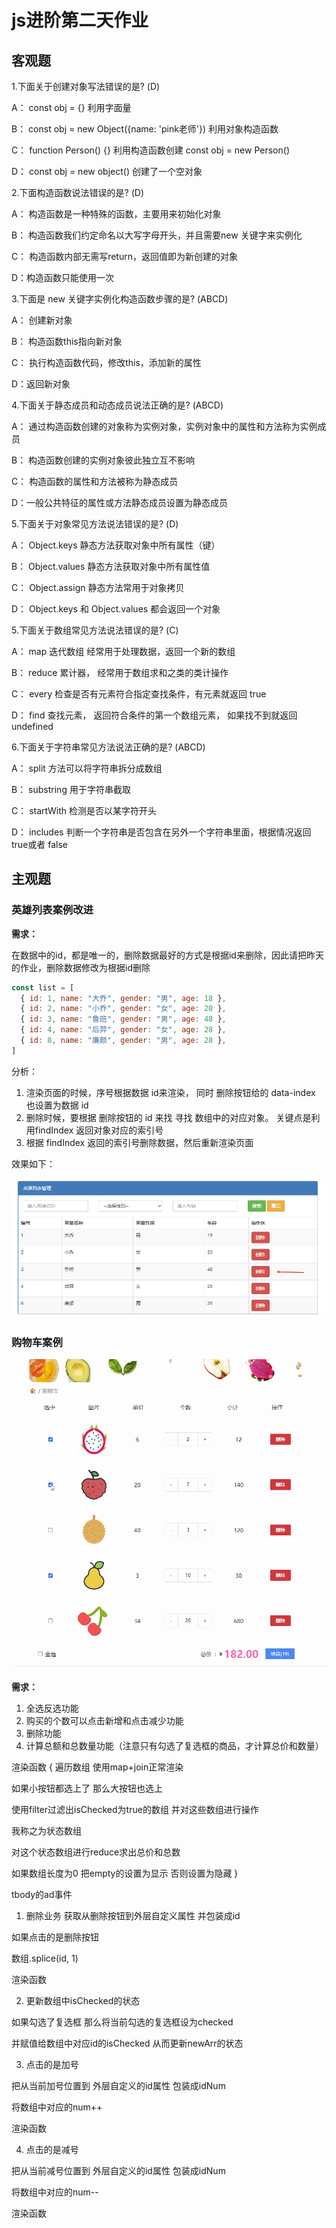 # js进阶第二天作业

## 客观题

1.下面关于创建对象写法错误的是? (D)

 A： const obj = {}  利用字面量

 B： const obj = new Object({name: 'pink老师'})   利用对象构造函数

 C： function Person() {}  利用构造函数创建     const  obj = new Person()  

 D： const obj = new object()  创建了一个空对象

2.下面构造函数说法错误的是? (D)

 A： 构造函数是一种特殊的函数，主要用来初始化对象

 B： 构造函数我们约定命名以大写字母开头，并且需要new 关键字来实例化

 C： 构造函数内部无需写return，返回值即为新创建的对象

 D：构造函数只能使用一次

3.下面是 new 关键字实例化构造函数步骤的是? (ABCD)

 A： 创建新对象

 B： 构造函数this指向新对象

 C： 执行构造函数代码，修改this，添加新的属性

 D：返回新对象

4.下面关于静态成员和动态成员说法正确的是? (ABCD)

 A： 通过构造函数创建的对象称为实例对象，实例对象中的属性和方法称为实例成员

 B： 构造函数创建的实例对象彼此独立互不影响

 C： 构造函数的属性和方法被称为静态成员

 D：一般公共特征的属性或方法静态成员设置为静态成员

5.下面关于对象常见方法说法错误的是? (D)

 A： Object.keys 静态方法获取对象中所有属性（键） 

 B： Object.values 静态方法获取对象中所有属性值

 C： Object.assign  静态方法常用于对象拷贝

 D： Object.keys 和  Object.values  都会返回一个对象

5.下面关于数组常见方法说法错误的是? (C)

 A： map  迭代数组 经常用于处理数据，返回一个新的数组

 B： reduce 累计器， 经常用于数组求和之类的类计操作

 C： every   检查是否有元素符合指定查找条件，有元素就返回 true

 D： find  查找元素， 返回符合条件的第一个数组元素， 如果找不到就返回 undefined

6.下面关于字符串常见方法说法正确的是? (ABCD)

 A： split 方法可以将字符串拆分成数组

 B： substring 用于字符串截取

 C： startWith 检测是否以某字符开头

 D： includes 判断一个字符串是否包含在另外一个字符串里面，根据情况返回true或者 false



## 主观题

### 英雄列表案例改进

**需求：**

在数据中的id，都是唯一的，删除数据最好的方式是根据id来删除，因此请把昨天的作业，删除数据修改为根据id删除

~~~javascript
const list = [
  { id: 1, name: "大乔", gender: "男", age: 18 },
  { id: 2, name: "小乔", gender: "女", age: 20 },
  { id: 3, name: "鲁班", gender: "男", age: 48 },
  { id: 4, name: "后羿", gender: "女", age: 28 },
  { id: 8, name: "廉颇", gender: "男", age: 28 },
]
~~~

分析：

1. 渲染页面的时候，序号根据数据 id来渲染， 同时 删除按钮给的 data-index  也设置为数据 id 
2. 删除时候，要根据 删除按钮的  id 来找 寻找 数组中的对应对象。 关键点是利用findIndex 返回对象对应的索引号
3. 根据 findIndex 返回的索引号删除数据，然后重新渲染页面

效果如下：

![67837779484](02-work-assets/1678377794843.png)

### 购物车案例

<img src="./02-work-assets/11.gif">

**需求：**

1. 全选反选功能
2. 购买的个数可以点击新增和点击减少功能
3. 删除功能
4. 计算总额和总数量功能（注意只有勾选了复选框的商品，才计算总价和数量）

渲染函数 {
遍历数组 使用map+join正常渲染

如果小按钮都选上了 那么大按钮也选上

使用filter过滤出isChecked为true的数组 并对这些数组进行操作

我称之为状态数组

对这个状态数组进行reduce求出总价和总数

如果数组长度为0 把empty的设置为显示 否则设置为隐藏
}

tbody的ad事件

1. 删除业务
获取从删除按钮到外层自定义属性 并包装成id

如果点击的是删除按钮

数组.splice(id, 1)

渲染函数

2. 更新数组中isChecked的状态

如果勾选了复选框 那么将当前勾选的复选框设为checked 

并赋值给数组中对应id的isChecked 从而更新newArr的状态

3. 点击的是加号

把从当前加号位置到 外层自定义的id属性 包装成idNum

将数组中对应的num++

渲染函数

4. 点击的是减号

把从当前减号位置到 外层自定义的id属性 包装成idNum

将数组中对应的num--

渲染函数








